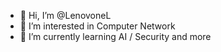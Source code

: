 - 👋 Hi, I’m @LenovoneL
- 👀 I’m interested in Computer Network
- 🌱 I’m currently learning AI / Security and more

<!---
LenovoneL/LenovoneL is a ✨ special ✨ repository because its `README.md` (this file) appears on your GitHub profile.
You can click the Preview link to take a look at your changes.
--->
